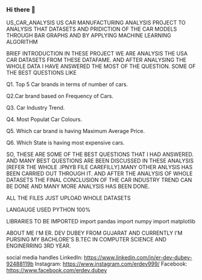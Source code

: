 ### Hi there 👋
US_CAR_ANALYSIS
US CAR MANUFACTURING ANALYSIS PROJECT TO ANALYSIS THAT DATASETS AND PRIDICTION OF THE CAR MODELS THROUGH BAR GRAPHS AND BY APPLYING MACHINE LEARNING ALGORITHM

BRIEF INTRODUCTION
IN THESE PROJECT WE ARE ANALYSIS THE USA CAR DATASETS FROM THESE DATAFAME. AND AFTER ANALYSING THE WHOLE DATA I HAVE ANSWERED THE MOST OF THE QUESTION. SOME OF THE BEST QUESTIONS LIKE

Q1. Top 5 Car brands in terms of number of cars.

Q2.Car brand based on Frequency of Cars.

Q3. Car Industry Trend.

Q4. Most Populat Car Colours.

Q5. Which car brand is having Maximum Average Price.

Q6. Which State is having most expensive cars.

SO, THESE ARE SOME OF THE BEST QUESTIONS THAT I HAD ANSWERED. AND MANY BEST QUESTIONS ARE BEEN DISCUSSED IN THESE ANALYSIS [REFER THE WHOLE .IPNYB FILE CAREFILLY].MANY OTHER ANLYSIS HAS BEEN CARRIED OUT THROUGH IT. AND AFTER THE ANALYSIS OF WHOLE DATASETS THE FINAL CONCLUSION OF THE CAR INDUSTRY TREND CAN BE DONE AND MANY MORE ANALYSIS HAS BEEN DONE.

ALL THE FILES
JUST UPLOAD WHOLE DATASETS

LANGAUGE USED
PYTHON 100%

LIBRARIES TO BE IMPORTED
import pandas import numpy import matplotlib

ABOUT ME
I'M ER. DEV DUBEY FROM GUJARAT AND CURRENTLY I'M PURSING MY BACHLORE'S B.TEC IN COMPUTER SCIENCE AND ENGINERRING 3RD YEAR.

social media handles
LinkedIn: https://www.linkedin.com/in/er-dev-dubey-92488119b Instagram: https://www.instagram.com/erdev999/ Facebook: https://www.facebook.com/erdev.dubey
